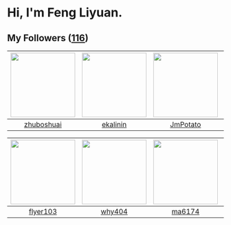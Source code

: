 # Hi, I'm Feng Liyuan.

## My Followers ([116](https://github.com/SunRunAway?tab=followers))

| <img src="https://avatars.githubusercontent.com/u/10694566?v=4" width="150" height="150" /> | <img src="https://avatars.githubusercontent.com/u/234891?v=4" width="150" height="150" /> | <img src="https://avatars.githubusercontent.com/u/1446531?v=4" width="150" height="150" /> | <img src="https://avatars.githubusercontent.com/u/3069493?v=4" width="150" height="150" /> |
| :-----------------------------------------------------------------------------------------: | :---------------------------------------------------------------------------------------: | :----------------------------------------------------------------------------------------: | :----------------------------------------------------------------------------------------: |
|                         [zhuboshuai](https://github.com/zhuboshuai)                         |                          [ekalinin](https://github.com/ekalinin)                          |                           [JmPotato](https://github.com/JmPotato)                          |                             [hkjang](https://github.com/hkjang)                            |

| <img src="https://avatars.githubusercontent.com/u/829039?v=4" width="150" height="150" /> | <img src="https://avatars.githubusercontent.com/u/35111?v=4" width="150" height="150" /> | <img src="https://avatars.githubusercontent.com/u/1449133?v=4" width="150" height="150" /> | <img src="https://avatars.githubusercontent.com/u/43768654?v=4" width="150" height="150" /> |
| :---------------------------------------------------------------------------------------: | :--------------------------------------------------------------------------------------: | :----------------------------------------------------------------------------------------: | :-----------------------------------------------------------------------------------------: |
|                          [flyer103](https://github.com/flyer103)                          |                            [why404](https://github.com/why404)                           |                             [ma6174](https://github.com/ma6174)                            |                            [erwadba](https://github.com/erwadba)                            |